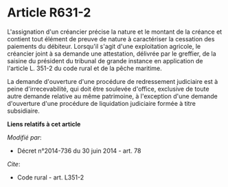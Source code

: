 # Article R631-2

L'assignation d'un créancier précise la nature et le montant de la créance et contient tout élément de preuve de nature à
caractériser la cessation des paiements du débiteur. Lorsqu'il s'agit d'une exploitation agricole, le créancier joint à sa
demande une attestation, délivrée par le greffier, de la saisine du président du tribunal de grande instance en application
de l'article L. 351-2 du code rural et de la pêche maritime. 

La demande d'ouverture d'une procédure de redressement judiciaire est à peine d'irrecevabilité, qui doit être soulevée
d'office, exclusive de toute autre demande relative au même patrimoine, à l'exception d'une demande d'ouverture d'une
procédure de liquidation judiciaire formée à titre subsidiaire.

**Liens relatifs à cet article**

_Modifié par_:

  - Décret n°2014-736 du 30 juin 2014 - art. 78

_Cite_:

  - Code rural - art. L351-2
